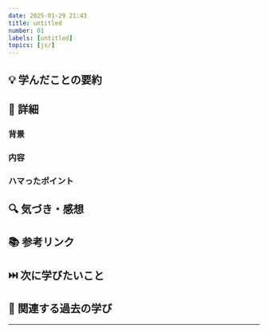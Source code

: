 ```yaml
---
date: 2025-01-29 21:43
title: untitled
number: 01
labels: [untitled]
topics: [js/]
---
```


## 💡 学んだことの要約

## 📝 詳細

### 背景

### 内容

### ハマったポイント

## 🔍 気づき・感想

## 📚 参考リンク

## ⏭️ 次に学びたいこと

## 📌 関連する過去の学び

---